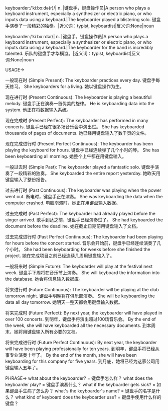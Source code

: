 keyboarder:/ˈkiːbɔːdə(r)/| n. |键盘手，键盘操作员|A person who plays a keyboard instrument, especially a synthesizer or electric piano, or who inputs data using a keyboard.|The keyboarder played a blistering solo. 键盘手演奏了一段精彩的独奏。|近义词：typist, keyboardist|反义词:None|noun

keyboarder:/ˈkiːbɔːrdər/| n. |键盘手，键盘操作员|A person who plays a keyboard instrument, especially a synthesizer or electric piano, or who inputs data using a keyboard.|The keyboarder for the band is incredibly talented. 乐队的键盘手才华横溢。|近义词：typist, keyboardist|反义词:None|noun


USAGE->

一般现在时 (Simple Present):
The keyboarder practices every day.  键盘手每天练习。
She keyboarders for a living. 她以键盘操作为生。

现在进行时 (Present Continuous):
The keyboarder is playing a beautiful melody. 键盘手正在演奏一首优美的旋律。
He is keyboarding data into the system. 他正在将数据输入系统。

现在完成时 (Present Perfect):
The keyboarder has performed in many concerts. 键盘手已经在很多场音乐会中演出过。
She has keyboarded thousands of pages of documents. 她已经用键盘输入了数千页的文件。

现在完成进行时 (Present Perfect Continuous):
The keyboarder has been playing the keyboard for hours.  键盘手已经连续弹了几个小时的琴。
She has been keyboarding all morning. 她整个上午都在用键盘输入。

一般过去时 (Simple Past):
The keyboarder played a fantastic solo. 键盘手演奏了一段精彩的独奏。
She keyboarded the entire report yesterday.  她昨天用键盘输入了整份报告。

过去进行时 (Past Continuous):
The keyboarder was playing when the power went out.  断电时，键盘手正在演奏。
She was keyboarding the data when the computer crashed. 电脑崩溃时，她正在用键盘输入数据。

过去完成时 (Past Perfect):
The keyboarder had already played before the singer arrived. 歌手到达之前，键盘手已经演奏过了。
She had keyboarded the document before the deadline.  她在截止日期前用键盘输入了文档。


过去完成进行时 (Past Perfect Continuous):
The keyboarder had been playing for hours before the concert started. 音乐会开始前，键盘手已经连续演奏了几个小时。
She had been keyboarding for weeks before she finished the project.  她在完成项目之前已经连续几周用键盘输入了。

一般将来时 (Simple Future):
The keyboarder will play at the festival next week.  键盘手下周将在音乐节上演奏。
She will keyboard the information into the database. 她会将信息输入数据库。

将来进行时 (Future Continuous):
The keyboarder will be playing at the club tomorrow night. 键盘手明晚将在俱乐部演奏。
She will be keyboarding the data all day tomorrow. 她明天一整天都会用键盘输入数据。

将来完成时 (Future Perfect):
By next year, the keyboarder will have played in over 100 concerts. 到明年，键盘手将演出超过100场音乐会。
By the end of the week, she will have keyboarded all the necessary documents. 到本周末，她将用键盘输入所有必要的文档。

将来完成进行时 (Future Perfect Continuous):
By next year, the keyboarder will have been playing professionally for ten years. 到明年，键盘手将已经从事专业演奏十年了。
By the end of the month, she will have been keyboarding for this company for five years. 到月底，她将已经为这家公司用键盘输入五年了。



PHRASE->
what about the keyboarder? = 键盘手怎么样？
what does the keyboarder play? = 键盘手演奏什么？
what if the keyboarder gets sick? = 如果键盘手生病了怎么办？
what's the keyboarder's name? = 键盘手的名字是什么？
what kind of keyboard does the keyboarder use? = 键盘手使用什么样的键盘？
